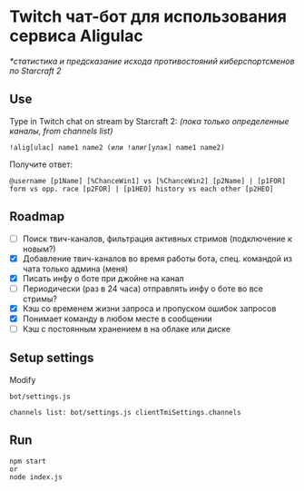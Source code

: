 # Twitch чат-бот для использования сервиса Aligulac

_\*статистика и предсказание исхода противостояний киберспортсменов по Starcraft 2_

## Use

Type in Twitch chat on stream by Starcraft 2:
_(пока только определенные каналы, from channels list)_

```
!alig[ulac] name1 name2 (или !алиг[улак] name1 name2)
```

Получите ответ:

```
@username [p1Name] [%ChanceWin1] vs [%ChanceWin2] [p2Name] | [p1FOR] form vs opp. race [p2FOR] | [p1HEO] history vs each other [p2HEO]
```

## Roadmap

-   [ ] Поиск твич-каналов, фильтрация активных стримов (подключение к новым?)
-   [x] Добавление твич-каналов во время работы бота, спец. командой из чата только админа (меня)
-   [x] Писать инфу о боте при джойне на канал
-   [ ] Периодически (раз в 24 часа) отправлять инфу о боте во все стримы?
-   [x] Кэш со временем жизни запроса и пропуском ошибок запросов
-   [x] Понимает команду в любом месте в сообщении
-   [ ] Кэш с постоянным хранением в на облаке или диске

## Setup settings

Modify

```
bot/settings.js

channels list: bot/settings.js clientTmiSettings.channels
```

## Run

```
npm start
or
node index.js
```
